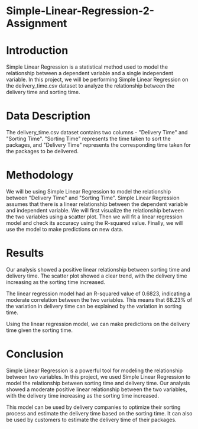 # Simple-Linear-Regression-2-Assignment
# Introduction

Simple Linear Regression is a statistical method used to model the relationship between a dependent variable and a single independent variable. In this project, we will be performing Simple Linear Regression on the delivery_time.csv dataset to analyze the relationship between the delivery time and sorting time.

# Data Description

The delivery_time.csv dataset contains two columns - "Delivery Time" and "Sorting Time". "Sorting Time" represents the time taken to sort the packages, and "Delivery Time" represents the corresponding time taken for the packages to be delivered.

# Methodology
We will be using Simple Linear Regression to model the relationship between "Delivery Time" and "Sorting Time". Simple Linear Regression assumes that there is a linear relationship between the dependent variable and independent variable. We will first visualize the relationship between the two variables using a scatter plot. Then we will fit a linear regression model and check its accuracy using the R-squared value. Finally, we will use the model to make predictions on new data.

# Results

Our analysis showed a positive linear relationship between sorting time and delivery time. The scatter plot showed a clear trend, with the delivery time increasing as the sorting time increased.

The linear regression model had an R-squared value of 0.6823, indicating a moderate correlation between the two variables. This means that 68.23% of the variation in delivery time can be explained by the variation in sorting time.

Using the linear regression model, we can make predictions on the delivery time given the sorting time.

# Conclusion
Simple Linear Regression is a powerful tool for modeling the relationship between two variables. In this project, we used Simple Linear Regression to model the relationship between sorting time and delivery time. Our analysis showed a moderate positive linear relationship between the two variables, with the delivery time increasing as the sorting time increased.

This model can be used by delivery companies to optimize their sorting process and estimate the delivery time based on the sorting time. It can also be used by customers to estimate the delivery time of their packages.
